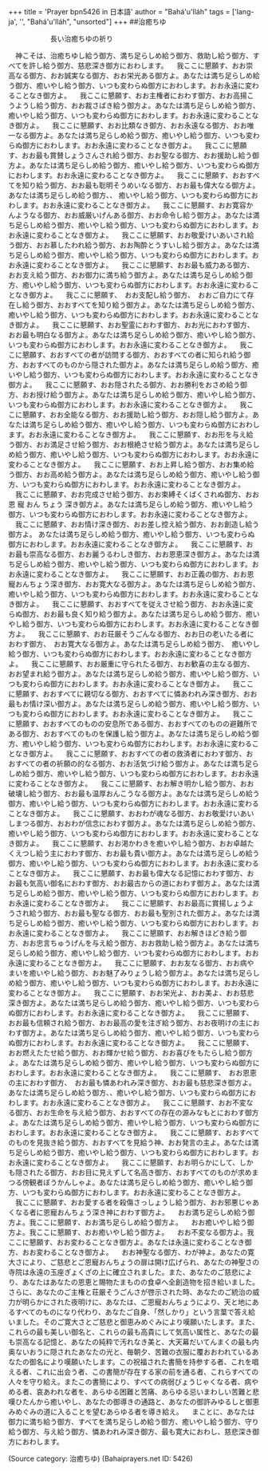 +++
title = 'Prayer bpn5426 in 日本語'
author = "Bahá'u'lláh"
tags = ['lang-ja', '', "Bahá'u'lláh", "unsorted"]
+++
##治癒ちゆ 
 
　　　　　　長い治癒ちゆの祈り
 
　神こそは、治癒ちゆし給う御方、満ち足らしめ給う御方、救助し給う御方、すべてを許し給う御方、慈悲深き御方におわします。
　我ここに懇願す、おお崇高なる御方、おお誠実なる御方、おお栄光ある御方よ。あなたは満ち足らしめ給う御方、癒いやし給う御方、いつも変わらぬ御方におわします。おお永遠に変わることなき御方よ。
　我ここに懇願す、おお主権者におわす御方、おお高揚こうようし給う御方、おお裁さばき給う御方よ。あなたは満ち足らしめ給う御方、癒いやし給う御方、いつも変わらぬ御方におわします。おお永遠に変わることなき御方よ。
　我ここに懇願す、おお比類なき御方、おお永遠なる御方、おお唯一なる御方よ。あなたは満ち足らしめ給う御方、癒いやし給う御方、いつも変わらぬ御方におわします。おお永遠に変わることなき御方よ。
　我ここに懇願す、おお最も賞賛しょうさんされ給う御方、おお聖なる御方、おお援助し給う御方よ。あなたは満ち足らしめ給う御方、癒いやし給う御方、いつも変わらぬ御方におわします。おお永遠に変わることなき御方よ。
　我ここに懇願す、おおすべてを知り給う御方、おお最も聡明そうめいなる御方、おお最も偉大なる御方よ。あなたは満ち足らしめ給う御方、、  癒いやし給う御方、いつも変わらぬ御方におわします。おお永遠に変わることなき御方よ。
　我ここに懇願す、おお寛容かんようなる御方、おお威厳いげんある御方、おお命令し給う御方よ。あなたは満ち足らしめ給う御方、癒いやし給う御方、いつも変わらぬ御方におわします。おお永遠に変わることなき御方よ。
　我ここに懇願す、おお敬愛けいあいされ給う御方、おお慕したわれ給う御方、おお陶酔とうすいし給う御方よ。あなたは満ち足らしめ給う御方、癒いやし給う御方、いつも変わらぬ御方におわします。おお永遠に変わることなき御方よ。
　我ここに懇願す、おお最も威力ある御方、おお支え給う御方、おお御力に満ち給う御方よ。あなたは満ち足らしめ給う御方、癒いやし給う御方、いつも変わらぬ御方におわします。おお永遠に変わることなき御方よ。
　我ここに懇願す、　おお支配し給う御方、　おおご自力にて存在し給う御方、おおすべてを知り給う御方よ。あなたは満ち足らしめ給う御方、癒いやし給う御方、いつも変わらぬ御方におわします。おお永遠に変わることなき御方よ。
　我ここに懇願す、おお聖霊におわす御方、おお光におわす御方、おお最も明白なる御方よ。あなたは満ち足らしめ給う御方、癒いやし給う御方、いつも変わらぬ御方におわします。おお永遠に変わることなき御方よ。
　我ここに懇願す、おおすべての者が訪問する御方、おおすべての者に知られ給う御方、おおすべてのものから隠された御方よ。あなたは満ち足らしめ給う御方、癒いやし給う御方、いつも変わらぬ御方におわします。おお永遠に変わることなき御方よ。
　我ここに懇願す、おお隠されたる御方、おお勝利をおさめ給う御方、おお授け給う御方よ。あなたは満ち足らしめ給う御方、癒いやし給う御方、いつも変わらぬ御方におわします。おお永遠に変わることなき御方よ。
　我ここに懇願す、おお全能なる御方、おお援助し給う御方、おお隠し給う御方よ。あなたは満ち足らしめ給う御方、癒いやし給う御方、いつも変わらぬ御方におわします。おお永遠に変わることなき御方よ。
　我ここに懇願す、おお形を与え給う御方、おお満足させ給う御方、おお根絶させ給う御方よ。あなたは満ち足らしめ給う御方、癒いやし給う御方、いつも変わらぬ御方におわします。おお永遠に変わることなき御方よ。
　我ここに懇願す、おお上昇し給う御方、おお集め給う御方、おお高め給う御方よ。あなたは満ち足らしめ給う御方、癒いやし給う御方、いつも変わらぬ御方におわします。おお永遠に変わることなき御方よ。
　我ここに懇願す、おお完成させ給う御方、おお束縛そくばくされぬ御方、おお恩 寵 おん ちょう 深き御方よ。あなたは満ち足らしめ給う御方、癒いやし給う御方、いつも変わらぬ御方におわします。おお永遠に変わることなき御方よ。
　我ここに懇願す、おお情け深き御方、おお差し控え給う御方、おお創造し給う御方よ。
あなたは満ち足らしめ給う御方、癒いやし給う御方、いつも変わらぬ御方におわします。おお永遠に変わることなき御方よ。
　我ここに懇願す、おお最も崇高なる御方、おお麗うるわしき御方、おお恩恵深き御方よ。あなたは満ち足らしめ給う御方、癒いやし給う御方、いつも変わらぬ御方におわします。おお永遠に変わることなき御方よ。
　我ここに懇願す、おお正義の御方、おお恩寵おんちょう深き御方、おお寛大なる御方よ。あなたは満ち足らしめ給う御方、癒いやし給う御方、いつも変わらぬ御方におわします。おお永遠に変わることなき御方よ。
　我ここに懇願す、おおすべてを従えさせ給う御方、おお永遠に変らぬ御方、おお最も良く知り給う御方よ。あなたは満ち足らしめ給う御方、癒いやし給う御方、いつも変わらぬ御方におわします。おお永遠に変わることなき御方よ。
　我ここに懇願す、おお荘厳そうごんなる御方、おお日の老いたる者におわす御方、　おお寛大なる御方よ。あなたは満ち足らしめ給う御方、　癒いやし給う御方、いつも変わらぬ御方におわします。おお永遠に変わることなき御方よ。
　我ここに懇願す、おお厳重に守られたる御方、おお歓喜の主なる御方、おお望まれ給う御方よ。あなたは満ち足らしめ給う御方、癒いやし給う御方、いつも変わらぬ御方におわします。おお永遠に変わることなき御方よ。
　我ここに懇願す、おおすべてに親切なる御方、おおすべてに憐あわれみ深き御方、おお最もお情け深い御方よ。あなたは満ち足らしめ給う御方、癒いやし給う御方、いつも変わらぬ御方におわします。おお永遠に変わることなき御方よ。
　我ここに懇願す、おおすべてのものの安息所である御方、おおすべてのものの避難所である御方、おおすべてのものを保護し給う御方よ。あなたは満ち足らしめ給う御方、癒いやし給う御方、いつも変わらぬ御方におわします。おお永遠に変わることなき御方よ。
　我ここに懇願す、おおすべての者の救済者におわす御方、おおすべての者の祈願の的なる御方、おお活気づけ給う御方よ。あなたは満ち足らしめ給う御方、癒いやし給う御方、いつも変わらぬ御方におわします。おお永遠に変わることなき御方よ。
　我ここに懇願す、おお解き明かし給う御方、おお破壊し給う御方、おお最も温厚おんこうなる御方よ。あなたは満ち足らしめ給う御方、癒いやし給う御方、いつも変わらぬ御方におわします。おお永遠に変わることなき御方よ。
　我ここに懇願す、おおわが魂なる御方、おお敬愛けいあいしまつる御方、おおわが信念におわす御方よ。あなたは満ち足らしめ給う御方、癒いやし給う御方、いつも変わらぬ御方におわします。おお永遠に変わることなき御方よ。
　我ここに懇願す、おお渇かわきを癒いやし給う御方、おお卓越たくえつし給う主におわす御方、おお最も貴い御方よ。あなたは満ち足らしめ給う御方、癒いやし給う御方、いつも変わらぬ御方におわします。おお永遠に変わることなき御方よ。
　我ここに懇願す、おお最も偉大なる記憶におわす御方、おお最も気高い御名におわす御方、おお最古からの道におわす御方よ。あなたは満ち足らしめ給う御方、癒いやし給う御方、いつも変わらぬ御方におわします。おお永遠に変わることなき御方よ。
　我ここに懇願す、おお最高に賞揚しょうようされ給う御方、おお最も聖なる御方、おお最も聖別された御方よ。あなたは満ち足らしめ給う御方、癒いやし給う御方、いつも変わらぬ御方におわします。おお永遠に変わることなき御方よ。
　我ここに懇願す、おお解きほどき給う御方、おお忠言ちゅうげんを与え給う御方、おお救助し給う御方よ。あなたは満ち足らしめ給う御方、癒いやし給う御方、いつも変わらぬ御方におわします。おお永遠に変わることなき御方よ。
　我ここに懇願す、おお友なる御方、おお病やまいを癒いやし給う御方、おお魅了みりょうし給う御方よ。あなたは満ち足らしめ給う御方、癒いやし給う御方、いつも変わらぬ御方におわします。おお永遠に変わることなき御方よ。
　我ここに懇願す、おお栄光よ、おお美よ、おお慈悲深き御方よ。あなたは満ち足らしめ給う御方、癒いやし給う御方、いつも変わらぬ御方におわします。おお永遠に変わることなき御方よ。
　我ここに懇願す、おお最も信頼され給う御方、おお最高の愛を注ぎ給う御方、おお夜明けの主におわす御方よ。あなたは満ち足らしめ給う御方、癒いやし給う御方、いつも変わらぬ御方におわします。おお永遠に変わることなき御方よ。
　我ここに懇願す、おお燃えたたせ給う御方、おお輝かせ給う御方、おお喜びをもたらし給う御方よ。あなたは満ち足らしめ給う御方、癒いやし給う御方、いつも変わらぬ御方におわします。おお永遠に変わることなき御方よ。
　我ここに懇願す、　おお恩恵の主におわす御方、　おお最も憐あわれみ深き御方、おお最も慈悲深き御方よ。あなたは満ち足らしめ給う御方、、癒いやし給う御方、いつも変わらぬ御方におわします。おお永遠に変わることなき御方よ。
　我ここに懇願す、おお不変なる御方、おお生命を与え給う御方、おおすべての存在の源みなもとにおわす御方よ。あなたは満ち足らしめ給う御方、癒いやし給う御方、いつも変わらぬ御方におわします。おお永遠に変わることなき御方よ。
　我ここに懇願す、おおすべてのものを見抜き給う御方、おおすべてを見給う神、おお発言の主よ。あなたは満ち足らしめ給う御方、癒いやし給う御方、いつも変わらぬ御方におわします。おお永遠に変わることなき御方よ。
　我ここに懇願す、おお明らかにして、しかも隠されたる御方、おお目に見えずして名高き御方、おおすべてのものが求めまつる傍観者ぼうかんしゃよ。あなたは満ち足らしめ給う御方、癒いやし給う御方、いつも変わらぬ御方におわします。おお永遠に変わることなき御方よ。
　我ここに懇願す、おお愛する者を殺傷さっしょうし給う御方、おお邪悪じゃあくなる者に恩寵おんちょう深き神におわす御方よ。
　おお満ち足らしめ給う御方よ。我ここに懇願す、おお満ち足らしめ給う御方よ。
　おお癒いやし給う御方よ。我ここに懇願す、おお癒いやし給う御方よ。
　おお不変なる御方よ。我ここに懇願す、おお変わることなき御方よ。あなたは永遠に変わることなき御方、おお変わることなき御方よ。
　おお神聖なる御方、わが神よ。あなたの寛大さにより、ご慈悲とご恩寵おんちょうの扉は開け広げられ、あなたの神聖さの寺院は永遠の玉座ぎょくざの上に確立されました。また、あなたのご慈悲により、あなたはあなたの恩恵と賜物たまものの食卓へ全創造物を招き給いました。さらに、あなたのご主権と荘厳そうごんさが啓示された時、あなたのご統治の威力が明らかにされた夜明けに、あなたは、ご恩寵おんちょうにより、天と地にあるすべてのものになり代わり、あなたご自身、「然しかり」という言葉で答え給いました。そのご寛大さとご慈悲と御恵みめぐみにより嘆願いたします。また、これらの最も美しい御名と、これらの最も高貴にして気高い属性と、あなたの最も崇高なる記憶と、あなたの純粋で汚れなき美と、大天幕だいてんまくの最も内奥ないおうに隠されたあなたの光と、毎朝夕、苦難の衣服に覆おおわれているあなたの御名により嘆願いたします。この祝福された書簡を持参する者、これを唱える者、これに出会う者、この書簡が存在する家の前を通る者、これらすべての人々を守り給え。またこの書簡により、すべての病弱びょうじゃくなる者、病やめる者、哀あわれな者を、あらゆる困難と苦痛、あらゆる忌いまわしい苦難と悲嘆ひたんから癒いやし、あなたの御導きの通路と、あなたの御許みゆるしと御恵みめぐみの道に入ることを望むあらゆる者を導き給え。
　まことに、あなたは御力に満ち給う御方、すべてを満ち足らしめ給う御方、癒いやし給う御方、守り給う御方、与え給う御方、憐あわれみ深き御方、最も寛大におわし、慈悲深き御方におわします。

(Source category: 治癒ちゆ)
(Bahaiprayers.net ID: 5426)
